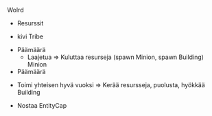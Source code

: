 Wolrd
 * Resurssit
  - kivi
Tribe
 * Päämäärä
   - Laajetua
    => Kuluttaa resurseja (spawn Minion, spawn Building)
Minion
* Päämäärä
 - Toimi yhteisen hyvä vuoksi
   => Kerää resursseja, puolusta, hyökkää
Building
 * Nostaa EntityCap
